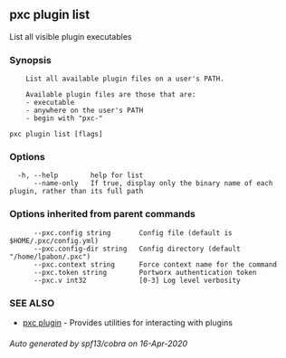 ## pxc plugin list

List all visible plugin executables

### Synopsis


		List all available plugin files on a user's PATH.

		Available plugin files are those that are:
		- executable
		- anywhere on the user's PATH
		- begin with "pxc-"

```
pxc plugin list [flags]
```

### Options

```
  -h, --help        help for list
      --name-only   If true, display only the binary name of each plugin, rather than its full path
```

### Options inherited from parent commands

```
      --pxc.config string       Config file (default is $HOME/.pxc/config.yml)
      --pxc.config-dir string   Config directory (default "/home/lpabon/.pxc")
      --pxc.context string      Force context name for the command
      --pxc.token string        Portworx authentication token
      --pxc.v int32             [0-3] Log level verbosity
```

### SEE ALSO

* [pxc plugin](pxc_plugin.md)	 - Provides utilities for interacting with plugins

###### Auto generated by spf13/cobra on 16-Apr-2020
